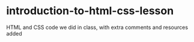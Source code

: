 # introduction-to-html-css-lesson
HTML and CSS code we did in class, with extra comments and resources added
